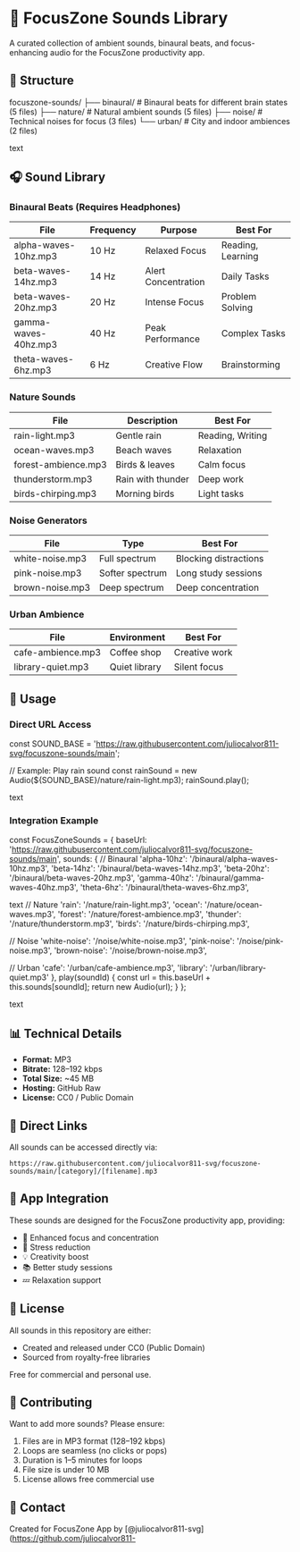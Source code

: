 # 🎵 FocusZone Sounds Library
A curated collection of ambient sounds, binaural beats, and focus-enhancing audio for the FocusZone productivity app.

## 📁 Structure
focuszone-sounds/
├── binaural/ # Binaural beats for different brain states (5 files)
├── nature/ # Natural ambient sounds (5 files)
├── noise/ # Technical noises for focus (3 files)
└── urban/ # City and indoor ambiences (2 files)

text

## 🎧 Sound Library

### Binaural Beats (Requires Headphones)

| File | Frequency | Purpose | Best For |
|------|-----------|---------|----------|
| alpha-waves-10hz.mp3 | 10 Hz | Relaxed Focus | Reading, Learning |
| beta-waves-14hz.mp3  | 14 Hz | Alert Concentration | Daily Tasks |
| beta-waves-20hz.mp3  | 20 Hz | Intense Focus | Problem Solving |
| gamma-waves-40hz.mp3 | 40 Hz | Peak Performance | Complex Tasks |
| theta-waves-6hz.mp3  | 6 Hz | Creative Flow | Brainstorming |

### Nature Sounds

| File | Description | Best For |
|------|-------------|----------|
| rain-light.mp3      | Gentle rain | Reading, Writing |
| ocean-waves.mp3     | Beach waves | Relaxation |
| forest-ambience.mp3 | Birds & leaves | Calm focus |
| thunderstorm.mp3    | Rain with thunder | Deep work |
| birds-chirping.mp3  | Morning birds | Light tasks |

### Noise Generators

| File | Type | Best For |
|------|------|----------|
| white-noise.mp3 | Full spectrum  | Blocking distractions |
| pink-noise.mp3  | Softer spectrum | Long study sessions |
| brown-noise.mp3 | Deep spectrum  | Deep concentration |

### Urban Ambience

| File | Environment | Best For |
|------|-------------|----------|
| cafe-ambience.mp3 | Coffee shop | Creative work |
| library-quiet.mp3 | Quiet library | Silent focus |

## 🚀 Usage

### Direct URL Access
const SOUND_BASE = 'https://raw.githubusercontent.com/juliocalvor811-svg/focuszone-sounds/main';

// Example: Play rain sound
const rainSound = new Audio(${SOUND_BASE}/nature/rain-light.mp3);
rainSound.play();

text

### Integration Example
const FocusZoneSounds = {
baseUrl: 'https://raw.githubusercontent.com/juliocalvor811-svg/focuszone-sounds/main',
sounds: {
// Binaural
'alpha-10hz': '/binaural/alpha-waves-10hz.mp3',
'beta-14hz': '/binaural/beta-waves-14hz.mp3',
'beta-20hz': '/binaural/beta-waves-20hz.mp3',
'gamma-40hz': '/binaural/gamma-waves-40hz.mp3',
'theta-6hz': '/binaural/theta-waves-6hz.mp3',

text
// Nature
'rain':      '/nature/rain-light.mp3',
'ocean':     '/nature/ocean-waves.mp3',
'forest':    '/nature/forest-ambience.mp3',
'thunder':   '/nature/thunderstorm.mp3',
'birds':     '/nature/birds-chirping.mp3',

// Noise
'white-noise': '/noise/white-noise.mp3',
'pink-noise':  '/noise/pink-noise.mp3',
'brown-noise': '/noise/brown-noise.mp3',

// Urban
'cafe':    '/urban/cafe-ambience.mp3',
'library': '/urban/library-quiet.mp3'
},
play(soundId) {
const url = this.baseUrl + this.sounds[soundId];
return new Audio(url);
}
};

text

## 📊 Technical Details
- **Format:** MP3  
- **Bitrate:** 128–192 kbps  
- **Total Size:** ~45 MB  
- **Hosting:** GitHub Raw  
- **License:** CC0 / Public Domain  

## 🔗 Direct Links
All sounds can be accessed directly via:

`https://raw.githubusercontent.com/juliocalvor811-svg/focuszone-sounds/main/[category]/[filename].mp3`

## 📱 App Integration
These sounds are designed for the FocusZone productivity app, providing:

- 🎯 Enhanced focus and concentration
- 🧘 Stress reduction
- 💡 Creativity boost
- 📚 Better study sessions
- 💤 Relaxation support

## 📄 License
All sounds in this repository are either:

- Created and released under CC0 (Public Domain)  
- Sourced from royalty-free libraries  

Free for commercial and personal use.

## 🤝 Contributing
Want to add more sounds? Please ensure:

1. Files are in MP3 format (128–192 kbps)  
2. Loops are seamless (no clicks or pops)  
3. Duration is 1–5 minutes for loops  
4. File size is under 10 MB  
5. License allows free commercial use  

## 📧 Contact
Created for FocusZone App by [@juliocalvor811-svg](https://github.com/juliocalvor811-

